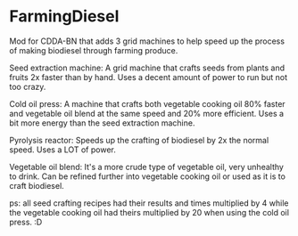 # FarmingDiesel
Mod for CDDA-BN that adds 3 grid machines to help speed up the process of making biodiesel through farming produce.

Seed extraction machine:
A grid machine that crafts seeds from plants and fruits 2x faster than by hand. Uses a decent amount of power to run but not too crazy.

Cold oil press:
A machine that crafts both vegetable cooking oil 80% faster and vegetable oil blend at the same speed and 20% more efficient. Uses a bit more energy than the seed extraction machine.

Pyrolysis reactor:
Speeds up the crafting of biodiesel by 2x the normal speed. Uses a LOT of power.

Vegetable oil blend:
It's a more crude type of vegetable oil, very unhealthy to drink. Can be refined further into vegetable cooking oil or used as it is to craft biodiesel.

ps: all seed crafting recipes had their results and times multiplied by 4 while the vegetable cooking oil had theirs multiplied by 20 when using the cold oil press. :D 
